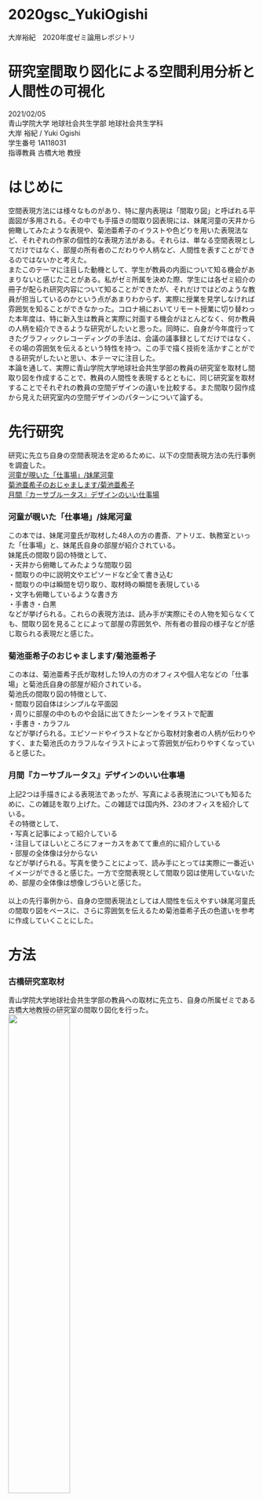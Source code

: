 # 2020gsc_YukiOgishi
大岸裕紀　2020年度ゼミ論用レポジトリ

# 研究室間取り図化による空間利用分析と人間性の可視化
2021/02/05<br>
青山学院大学 地球社会共生学部 地球社会共生学科<br>
大岸 裕紀 / Yuki Ogishi<br>
学生番号 1A118031<br>
指導教員 古橋大地 教授<br>


# はじめに
空間表現方法には様々なものがあり、特に屋内表現は「間取り図」と呼ばれる平面図が多用される。その中でも手描きの間取り図表現には、妹尾河童の天井から俯瞰してみたような表現や、菊池亜希子のイラストや色どりを用いた表現法など、それぞれの作家の個性的な表現方法がある。それらは、単なる空間表現としてだけではなく、部屋の所有者のこだわりや人柄など、人間性を表すことができるのではないかと考えた。<br>
またこのテーマに注目した動機として、学生が教員の内面について知る機会があまりないと感じたことがある。私がゼミ所属を決めた際、学生には各ゼミ紹介の冊子が配られ研究内容について知ることができたが、それだけではどのような教員が担当しているのかという点があまりわからず、実際に授業を見学しなければ雰囲気を知ることができなかった。コロナ禍においてリモート授業に切り替わった本年度は、特に新入生は教員と実際に対面する機会がほとんどなく、何か教員の人柄を紹介できるような研究がしたいと思った。同時に、自身が今年度行ってきたグラフィックレコーディングの手法は、会議の議事録としてだけではなく、その場の雰囲気を伝えるという特性を持つ。この手で描く技術を活かすことができる研究がしたいと思い、本テーマに注目した。<br>
本論を通して、実際に青山学院大学地球社会共生学部の教員の研究室を取材し間取り図を作成することで、教員の人間性を表現するとともに、同じ研究室を取材することでそれぞれの教員の空間デザインの違いを比較する。また間取り図作成から見えた研究室内の空間デザインのパターンについて論ずる。


# 先行研究
研究に先立ち自身の空間表現法を定めるために、以下の空間表現方法の先行事例を調査した。 <br>
[河童が覗いた「仕事場」/妹尾河童 ](https://www.amazon.co.jp/gp/product/4167535041/ref=ppx_yo_dt_b_asin_title_o04_s00?ie=UTF8&psc=1)<br>
[菊池亜希子のおじゃまします/菊池亜希子](https://www.amazon.co.jp/gp/product/4087807126/ref=ppx_yo_dt_b_asin_title_o00_s00?ie=UTF8&psc=1) <br>
[月間『カーサブルータス』デザインのいい仕事場](https://www.amazon.co.jp/gp/product/B07BQNMTJX/ref=ppx_yo_dt_b_asin_title_o03_s00?ie=UTF8&psc=1) <br>

### 河童が覗いた「仕事場」/妹尾河童
この本では、妹尾河童氏が取材した48人の方の書斎、アトリエ、執務室といった「仕事場」と、妹尾氏自身の部屋が紹介されている。<br>
妹尾氏の間取り図の特徴として、<br>
・天井から俯瞰してみたような間取り図<br>
・間取りの中に説明文やエピソードなど全て書き込む<br>
・間取りの中は瞬間を切り取り、取材時の瞬間を表現している<br>
・文字も俯瞰しているような書き方<br>
・手書き・白黒<br>
などが挙げられる。これらの表現方法は、読み手が実際にその人物を知らなくても、間取り図を見ることによって部屋の雰囲気や、所有者の普段の様子などが感じ取られる表現だと感じた。

### 菊池亜希子のおじゃまします/菊池亜希子
この本は、菊池亜希子氏が取材した19人の方のオフィスや個人宅などの「仕事場」と菊池氏自身の部屋が紹介されている。<br>
菊池氏の間取り図の特徴として、<br>
・間取り図自体はシンプルな平面図<br>
・周りに部屋の中のものや会話に出てきたシーンをイラストで配置<br>
・手書き・カラフル<br>
などが挙げられる。エピソードやイラストなどから取材対象者の人柄が伝わりやすく、また菊池氏のカラフルなイラストによって雰囲気が伝わりやすくなっていると感じた。

### 月間『カーサブルータス』デザインのいい仕事場
上記2つは手描きによる表現法であったが、写真による表現法についても知るために、この雑誌を取り上げた。この雑誌では国内外、23のオフィスを紹介している。<br>
その特徴として、<br>
・写真と記事によって紹介している<br>
・注目してほしいところにフォーカスをあてて重点的に紹介している<br>
・部屋の全体像は分からない<br>
などが挙げられる。写真を使うことによって、読み手にとっては実際に一番近いイメージができると感じた。一方で空間表現として間取り図は使用していないため、部屋の全体像は想像しづらいと感じた。
<br><br>
以上の先行事例から、自身の空間表現法としては人間性を伝えやすい妹尾河童氏の間取り図をベースに、さらに雰囲気を伝えるため菊池亜希子氏の色遣いを参考に作成していくことにした。

# 方法
### 古橋研究室取材
青山学院大学地球社会共生学部の教員への取材に先立ち、自身の所属ゼミである古橋大地教授の研究室の間取り図化を行った。<br>
<img src="https://user-images.githubusercontent.com/50697920/106694981-fde9af80-661c-11eb-9df0-8c9650edca0a.jpg" width="50%">
<br>(2020年11月5日取材)<br>
部屋の測定には無料アプリ「[RoomScan](https://apps.apple.com/jp/app/%E3%83%AB%E3%83%BC%E3%83%A0%E3%82%B9%E3%82%AD%E3%83%A3%E3%83%B3-pro/id673673795)」を使用した。このアプリでは壁4面にスマートフォンをあてることによって部屋のサイズを測ることができ、今回はすでに家具などがある状態の部屋の測定だったため、この方法が便利だった。<br>
その他、ドア、棚などの寸法はメジャーで測定した。<br>
後日、間取り図を描き起こす際の資料として、360度写真を撮影した。今回は、私が実際に使ってみて誤差が少ないと感じた、無料アプリ「[bubbli](https://apps.apple.com/jp/app/bubbli/id720480745)」を使用した。1本の動画を撮影することによって360度写真を生成するため、撮影時の音が気にならないという点でも便利であった。
その他の細かい部分はスマホカメラで撮影した。<br>
<br>
実際に取材をしたところ、すべての測定と写真撮影までにおよそ1時間ほどかかった。他の教員への取材を行う際にはなるべくたくさんの方の取材を行いたかったので、360度写真とスマホ写真のみ行うことにし、20~30分での取材を目指すことにした。また、取材時に感じたことや音楽など、視覚では表現できない部分については、間取り図の中に文字で描きこむことによって雰囲気を伝えやすくすることにした。

### 地球社会共生学部の教員の研究室取材
古橋研究室の取材をもとに、12月、14名の教員の研究室を取材した。
全ての間取り図画像は[こちら](https://github.com/furuhashilab/2020gsc_YukiOgishi/issues/8)
<br>
何もない状態の研究室<br>
<img src="https://user-images.githubusercontent.com/50697920/107113073-cb9bb480-689f-11eb-8467-58c1fec68c8d.jpeg" width="50%">
取材を行う中で、間取り図化をする際にドアから入ったときの印象を表現するためには、窓を上部にドアを下部にした方がよいと感じ、この向きに統一した。<br>
また前提として、本年度からいらっしゃった先生方はまだあまりものを入れていない状態であること、またリモート授業が行われていた関係から本や教材などをご自宅に持ち帰られている方もいらっしゃるので、あくまでも取材当時の様子であることをご承知いただきたい。<br>

# 結果・考察
研究室には基本的に、入って左手に本棚が5つ、ロッカー、傘立てと鏡が一体になったもの、教員用デスクなどが支給されており、本棚は位置が固定されている。またそのほかの椅子や机などは、教員の方の必要に応じて置かれている。それらの家具の向きや置く位置によって、次の3つのパターンがあると考察した。<br>
（この分類には、今年度越されてきてこれからものを入れたり動かす予定である教員の方は含めていない。）
### 見わたし型
<img src="https://user-images.githubusercontent.com/50697920/106629177-e9c29580-65bd-11eb-83ae-9e02a312282f.jpeg" width="50%">
<img src="https://user-images.githubusercontent.com/50697920/106629180-eaf3c280-65bd-11eb-9eaf-d17135c1a169.jpeg" width="50%">
<img src="https://user-images.githubusercontent.com/50697920/106849299-cd297900-66f5-11eb-83bf-836dd345dffa.jpeg" width="50%">
入り口に向かってデスクが配置されており、部屋全体を見渡せるような空間デザインになっている。先生方に伺った際には、「部屋に入ってきた人の顔がすぐに見えるように」「背後から音がするのが苦手だから」といった理由があった。また、もともとは仕切りを立てていたが窮屈だったため仕切りを外したという意見もあり、部屋を広く見渡せるようにデスクを置くことで、圧迫感のない部屋になっていると感じられた。

### 一体型
<img src="https://user-images.githubusercontent.com/50697920/106629176-e9c29580-65bd-11eb-94d2-cb104436c237.jpeg" width="50%">
<img src="https://user-images.githubusercontent.com/50697920/106629174-e929ff00-65bd-11eb-94ca-bc4a3e42b981.jpeg" width="50%">
<img src="https://user-images.githubusercontent.com/50697920/106629191-ed561c80-65bd-11eb-93e0-9f75883f8210.jpeg" width="50%">
<img src="https://user-images.githubusercontent.com/50697920/106694981-fde9af80-661c-11eb-9df0-8c9650edca0a.jpg" width="50%">
壁向き、または本棚向きにデスクが配置されており、共有の机やスペースとの間に仕切りはない。このような配置の理由として「共有スペースを広くするため」という意見があった。デスクを横向きにすることによって、そのほかのスペースとの境があいまいになり、結果共有スペースが広くなっていると感じられた。

### 二分型
<img src="https://user-images.githubusercontent.com/50697920/106629161-e62f0e80-65bd-11eb-8386-bf3b093a02df.jpeg" width="50%">
<img src="https://user-images.githubusercontent.com/50697920/106629167-e7f8d200-65bd-11eb-9bb1-ba15a42777e8.jpeg" width="50%">
<img src="https://user-images.githubusercontent.com/50697920/106629170-e8916880-65bd-11eb-9f13-391fd8e173c8.jpeg" width="50%">
<img src="https://user-images.githubusercontent.com/50697920/106629188-ec24ef80-65bd-11eb-9b6c-1f396c225244.jpeg" width="50%">
共有スペースとデスクとの間に仕切りを立て、空間を2つに分けている。こうする理由として、「集中できるように」「外から見えにくくするため」などの意見があった。（地球社会共生学部の研究室は、ドアの横にガラス窓が付いており、外から中をのぞくことができるようになっている。）教員の方々が仕事をされるスペースと、学生が来たり会議の場になったりするスペースを仕切ることで、一つの空間の中に用途別の空間が2つあるように感じられた。<br>
<br>
これらの3つのタイプの研究室分類のほかに、教員の方によって趣味のものや私物を置く方とほとんど置いていない方の差があった。私物を置いている方の研究室は、写真やぬいぐるみ、ポスター、趣味のグッツなどを置くことによって、その教員の方の個性を感じられる空間になっていると感じられた。一方であまり私物を置かない方の理由としては、研究室自体を共有スペースとしてとらえているという意見があった。<br>
<br>
研究室という空間は、教員の仕事場であると同時に学生や他の教員との交流の場であるという特性を持っている。そのため、研究室自体には個人スペースとしての役割と共有スペースとしての役割の2つがあると感じた。各研究室の個人スペースか共有スペースとしてのとらえ方は教員の方ごとに違い、完全に共有スペースとして使っている方から、個人スペースとしてアレンジされているかた、空間を仕切ることで両方の特性をそれぞれ持たせているかたなどがあった。

# まとめ
今回、研究室の取材と間取り図作成を通して、同じ研究室という空間内であってもその捉え方やデザイン方法はさまざまであることが分かった。間取り図という形に描き起こすことによって、それらの違いをより分かりやすく可視化できたと感じた。<br>
また、今回間取り図作成後にそれぞれの教員の方に画像の確認をしていただいたところ、この間取り図をゼミ紹介などに使いたいというお声を頂いた。普段のゼミの様子や教員の方の雰囲気を伝えることにこの間取り図が役立つと思ってもらえ、研究当初の「間取り図で人間性を伝えたい」という目的に近づけたと感じた。特に個人スペースとして研究室をアレンジしているものはその教員の方の個性を感じられ、共有スペースとして研究室を使っているものは教員の方と学生との距離感を感じやすくなっていると感じた。研究室の空間デザインから、それぞれの教員の個性やこだわりを感じることができ、またそれを間取り図という可視化できる形にすることで、多くの人にその教員の人柄を伝えることができるツールになったと考えた。

# 謝辞
本研究を進めるにあたり古橋大地先生をはじめ、取材にご協力いただきました多くの先生方より多大な助言を賜りました。厚く感謝を申し上げます。
# 間取り図画像保管場所
[間取り図画像](https://github.com/furuhashilab/2020gsc_YukiOgishi/issues/8)
# プレゼンテーション資料
[ゼミ論報告](https://docs.google.com/presentation/d/1Trn75c7272Cvp0KCGZ31ftKpCBfst3xAGaQck3ZrRcg/edit#slide=id.gba835ea701_0_127)
# 参考文献
[参考文献リスト](https://docs.google.com/spreadsheets/d/1VWRLFe9kyOPMEBunnlxrlCXB3gFMhdNol2yyc-QMSts/edit#gid=1699279175)
# プロジェクト管理
[2020gsc_YukiOgishi](https://github.com/furuhashilab/sotsuron2020/projects/9)
<br><br>
 [© FuruhashiLabratory/Yuki Ogishi, CC BY 4.0](https://github.com/furuhashilab/README/blob/master/LICENSE.md)
 
 
